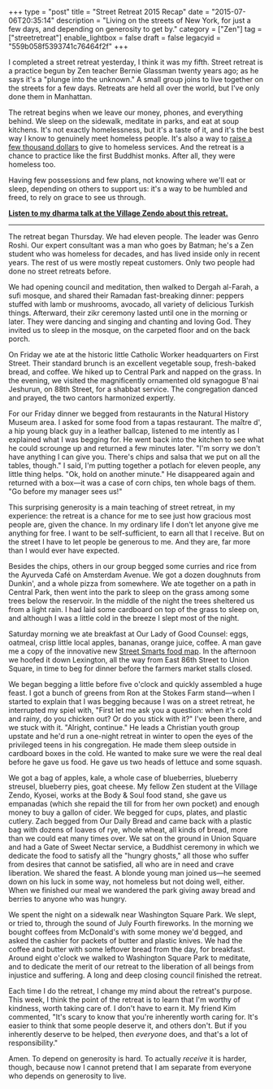 +++
type = "post"
title = "Street Retreat 2015 Recap"
date = "2015-07-06T20:35:14"
description = "Living on the streets of New York, for just a few days, and depending on generosity to get by."
category = ["Zen"]
tag = ["streetretreat"]
enable_lightbox = false
draft = false
legacyid = "559b058f5393741c76464f2f"
+++

<p>I completed a street retreat yesterday, I think it was my fifth. Street retreat is a practice begun by Zen teacher Bernie Glassman twenty years ago; as he says it's a "plunge into the unknown." A small group joins to live together on the streets for a few days. Retreats are held all over the world, but I've only done them in Manhattan.</p>
<p>The retreat begins when we leave our money, phones, and everything behind. We sleep on the sidewalk, meditate in parks, and eat at soup kitchens. It's not exactly homelessness, but it's a taste of it, and it's the best way I know to genuinely meet homeless people. It's also a way to <a href="/blog/begging-2015/">raise a few thousand dollars</a> to give to homeless services. And the retreat is a chance to practice like the first Buddhist monks. After all, they were homeless too.</p>
<p>Having few possessions and few plans, not knowing where we'll eat or sleep, depending on others to support us: it's a way to be humbled and freed, to rely on grace to see us through.</p>
<p><strong><a href="/blog/grace/">Listen to my dharma talk at the Village Zendo about this retreat.</a></strong></p>
<hr />
<p>The retreat began Thursday. We had eleven people. The leader was Genro Roshi. Our expert consultant was a man who goes by Batman; he's a Zen student who was homeless for decades, and has lived inside only in recent years. The rest of us were mostly repeat customers. Only two people had done no street retreats before.</p>
<p>We had opening council and meditation, then walked to Dergah al-Farah, a sufi mosque, and shared their Ramadan fast-breaking dinner: peppers stuffed with lamb or mushrooms, avocado, all variety of delicious Turkish things. Afterward, their zikr ceremony lasted until one in the morning or later. They were dancing and singing and chanting and loving God. They invited us to sleep in the mosque, on the carpeted floor and on the back porch.</p>
<p>On Friday we ate at the historic little Catholic Worker headquarters on First Street. Their standard brunch is an excellent vegetable soup, fresh-baked bread, and coffee. We hiked up to Central Park and napped on the grass. In the evening, we visited the magnificently ornamented old synagogue B'nai Jeshurun, on 88th Street, for a shabbat service. The congregation danced and prayed, the two cantors harmonized expertly.</p>
<p>For our Friday dinner we begged from restaurants in the Natural History Museum area. I asked for some food from a tapas restaurant. The ma&icirc;tre d', a hip young black guy in a leather ballcap, listened to me intently as I explained what I was begging for. He went back into the kitchen to see what he could scrounge up and returned a few minutes later. "I'm sorry we don't have anything I can give you. There's chips and salsa that we put on all the tables, though." I said, I'm putting together a potlach for eleven people, any little thing helps. "Ok, hold on another minute." He disappeared again and returned with a box&mdash;it was a case of corn chips, ten whole bags of them. "Go before my manager sees us!"</p>
<p>This surprising generosity is a main teaching of street retreat, in my experience: the retreat is a chance for me to see just how gracious most people are, given the chance. In my ordinary life I don't let anyone give me anything for free. I want to be self-sufficient, to earn all that I receive. But on the street I have to let people be generous to me. And they are, far more than I would ever have expected.</p>
<p>Besides the chips, others in our group begged some curries and rice from the Ayurveda Caf&eacute; on Amsterdam Avenue. We got a dozen doughnuts from Dunkin', and a whole pizza from somewhere. We ate together on a path in Central Park, then went into the park to sleep on the grass among some trees below the reservoir. In the middle of the night the trees sheltered us from a light rain. I had laid some cardboard on top of the grass to sleep on, and although I was a little cold in the breeze I slept most of the night.</p>
<p>Saturday morning we ate breakfast at Our Lady of Good Counsel: eggs, oatmeal, crisp little local apples, bananas, orange juice, coffee. A man gave me a copy of the innovative new <a href="http://streetsmartsnyc.org/">Street Smarts food map</a>. In the afternoon we hoofed it down Lexington, all the way from East 86th Street to Union Square, in time to beg for dinner before the farmers market stalls closed.</p>
<p>We began begging a little before five o'clock and quickly assembled a huge feast. I got a bunch of greens from Ron at the Stokes Farm stand&mdash;when I started to explain that I was begging because I was on a street retreat, he interrupted my spiel with, "First let me ask you a question: when it's cold and rainy, do you chicken out? Or do you stick with it?" I've been there, and we stuck with it. "Alright, continue." He leads a Christian youth group upstate and he'd run a one-night retreat in winter to open the eyes of the privileged teens in his congregation. He made them sleep outside in cardboard boxes in the cold. He wanted to make sure we were the real deal before he gave us food. He gave us two heads of lettuce and some squash.</p>
<p>We got a bag of apples, kale, a whole case of blueberries, blueberry streusel, blueberry pies, goat cheese. My fellow Zen student at the Village Zendo, Kyosei, works at the Body &amp; Soul food stand, she gave us empanadas (which she repaid the till for from her own pocket) and enough money to buy a gallon of cider. We begged for cups, plates, and plastic cutlery. Zach begged from Our Daily Bread and came back with a plastic bag with dozens of loaves of rye, whole wheat, all kinds of bread, more than we could eat many times over. We sat on the ground in Union Square and had a Gate of Sweet Nectar service, a Buddhist ceremony in which we dedicate the food to satisfy all the "hungry ghosts," all those who suffer from desires that cannot be satisfied, all who are in need and crave liberation. We shared the feast. A blonde young man joined us&mdash;he seemed down on his luck in some way, not homeless but not doing well, either. When we finished our meal we wandered the park giving away bread and berries to anyone who was hungry.</p>
<p>We spent the night on a sidewalk near Washington Square Park. We slept, or tried to, through the sound of July Fourth fireworks. In the morning we bought coffees from McDonald's with some money we'd begged, and asked the cashier for packets of butter and plastic knives. We had the coffee and butter with some leftover bread from the day, for breakfast. Around eight o'clock we walked to Washington Square Park to meditate, and to dedicate the merit of our retreat to the liberation of all beings from injustice and suffering. A long and deep closing council finished the retreat.</p>
<p>Each time I do the retreat, I change my mind about the retreat's purpose. This week, I think the point of the retreat is to learn that I'm worthy of kindness, worth taking care of. I don't have to earn it. My friend Kim commented, "It's scary to know that you're inherently worth caring for. It's easier to think that some people deserve it, and others don't. But if you inherently deserve to be helped, then <em>everyone</em> does, and that's a lot of responsibility."</p>
<p>Amen. To depend on generosity is hard. To actually <em>receive</em> it is harder, though, because now I cannot pretend that I am separate from everyone who depends on generosity to live.</p>
